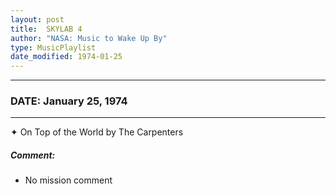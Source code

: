 ```yaml
---
layout: post
title:  SKYLAB 4
author: "NASA: Music to Wake Up By"
type: MusicPlaylist
date_modified: 1974-01-25
---
```


----
### DATE: January 25, 1974
----
✦ On Top of the World by The Carpenters

##### Comment:
* No mission comment
